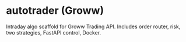 # autotrader (Groww)
Intraday algo scaffold for Groww Trading API. Includes order router, risk, two strategies, FastAPI control, Docker.
